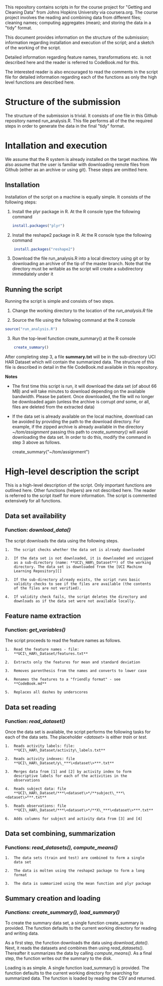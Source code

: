 This repository contains scripts in for the course project for "Getting
and Cleaning Data" from Johns Hopkins University via coursera.org. The
course project involves the reading and combining data from different
files; cleaning names; computing aggregates (mean); and storing the data
in a "tidy" format.

This document provides information on the structure of the submission;
information regarding installation and execution of the script; and a
sketch of the working of the script.

Detailed information regarding feature names, transformations etc. is
not described here and the reader is referred to CodeBook.md for this.

The interested reader is also encouraged to read the comments in the
script file for detailed information regarding each of the functions as
only the high level functions are described here.

# Structure of the submission

The structure of the submission is trivial. It consists of one file in
this Github repository named run\_analysis.R. This file performs all of
the the required steps in order to generate the data in the final "tidy"
format.

# Intallation and execution

We assume that the R system is already installed on the target machine.
We also assume that the user is familiar with downloading remote files
from Github (either as an archive or using git). These steps are omitted
here.

## Installation

Installation of the script on a machine is equally simple. It consists
of the following steps:

1.  Install the plyr package in R. At the R console type the following
    command
    ```R
    install.packages("plyr")
    ```

2.  Install the reshape2 package in R. At the R console type the following
    command

```R
    install.packages("reshape2")
```

3.  Download the file run\_analysis.R into a local directory using
    git or by downloading an archive of the tip of the master
    branch. Note that the directory must be writable as the script
    will create a subdirectory immediately under it

## Running the script

Running the script is simple and consists of two steps.

1.  Change the working directory to the location of the
    *run\_analysis.R* file

2.  Source the file using the following command at the R console
```R
source("run_analysis.R")
```
3.  Run the top-level function create\_summary() at the R console
```R
    create_summary()
```
After completing step 3, a file **summary.txt** will be in the
sub-directory UCI HAR Dataset which will contain the summarized data.
The structure of this file is described in detail in the file
CodeBook.md available in this repository.

**Notes**

-   The first time this script is run, it will download the data set (of
    about 66 MB) and will take minutes to download depending on the
    available bandwidth. Please be patient. Once downloaded, the file
    will no longer be downloaded again (unless the archive is corrupt
    *and* some, or all, files are deleted from the extracted data)

-   If the data set is already available on the local machine, download
    can be avoided by providing the path to the download directory. For
    example, if the zipped archive is already available in the directory
    *\~/tom/assignment* passing this path to *create\_summary()* will
    avoid downloading the data set. In order to do this, modify the
    command in step 3 above as follows.

    create_summary("~/tom/assignment")

# High-level description the script

This is a high-level description of the script. Only important functions
are outlined here. Other functions (helpers) are not described here. The
reader is referred to the script itself for more information. The script
is commented extensively for all functions.

## Data set availability

### Function: *download\_data()*

The script downloads the data using the following steps.

    1.  The script checks whether the data set is already downloaded

    2.  If the data set is not downloaded, it is downloaded and unzipped
        as a sub-directory (name: **UCI\_HAR\_Dataset**) of the working
        directory. The data set is downloaded from the [UCI Machine
        Learning Repository][]

    3.  If the sub-directory already exists, the script runs basic
        validity checks to see if the files are available (the contents
        of the files are not verified).

    4.  If validity check fails, the script deletes the directory and
        downloads as if the data set were not available locally.

## Feature name extraction

### Function: *get\_variables()*

The script proceeds to read the feature names as follows.

    1.  Read the feature names - file:
        **UCI\_HAR\_Dataset/features.txt**

    2.  Extracts only the features for mean and standard deviation

    3.  Removes parenthesis from the names and converts to lower case

    4.  Renames the features to a "friendly format" - see
        **CodeBook.md**

    5.  Replaces all dashes by underscores

## Data set reading

### Function: *read\_dataset()*

Once the data set is available, the script performs the following tasks
for each of the data sets. The placeholder *\<dataset\>* is either
*train* or *test.*

    1.  Reads activity labels: file:
        **UCI\_HAR\_Dataset/activity\_labels.txt**

    2.  Reads activity indexes: file
        **UCI\_HAR\_Dataset/y\_***\<dataset\>***.txt**

    3.  Merges data from [1] and [2] by activity index to form
        descriptive labels for each of the activities in the
        observations

    4.  Reads subject data: file
        **UCI\_HAR\_Dataset/***\<dataset\>*/**subject\_***\<dataset\>***.txt**

    5.  Reads observations: file
        **UCI\_HAR\_Dataset/***\<dataset\>*/**X\_***\<dataset\>***.txt**

    6.  Adds columns for subject and activity data from [3] and [4]

## Data set combining, summarization

### Functions: *read\_datasets(), compute\_means()*

    1.  The data sets (train and test) are combined to form a single
        data set

    2.  The data is molten using the reshape2 package to form a long
        format

    3.  The data is summarized using the mean function and plyr package

## Summary creation and loading

### *Functions: create\_summary(), load\_summary()*

To create the summary data set, a single function create\_summary is
provided. The function defaults to the current working directory for
reading and writing data.

As a first step, the function downloads the data using
*download\_data().* Next, it reads the datasets and combines then using
*read\_datasets()*. Thereafter it summarizes the data by calling
*compute\_means().* As a final step, the function writes out the summary
to the disk.

Loading is as simple. A single function load\_summary() is provided. The
function defaults to the current working directory for searching for
summarized data. The function is loaded by reading the CSV and returned.

  [UCI Machine Learning Repository]: http://archive.ics.uci.edu/ml/machine-learning-databases/00240/UCI%20HAR%20Dataset.zip
